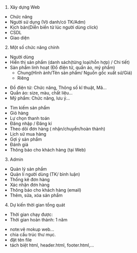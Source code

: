 1. Xây dựng Web
- Chức năng
- Người sử dụng (Vô danh/có TK/Adm)
- Kịch bản(Diễn biến từ lúc người dùng click)
- CSDL
- Giao diện

2. Một số chức năng chính
- Người dùng
- Hiển thị sản phẩm (danh sách(từng loại/hỗn hợp) / Chi tiết)
- Sản phẩm linh hoạt (Đồ điện tử, quần áo, mỹ phẩm)
  - Chung(Hình ảnh/Tên sản phẩm/ Nguồn gốc xuất sứ/Giá)
  - Riêng
 + Đồ điện tử: Chức năng, Thông số kĩ thuật, Mã...
 + Quần áo: size, màu, chất liệu...
 + Mỹ phẩm: Chức năng, lưu ý...
- Tìm kiếm sản phẩm
- Giỏ hàng
- Lự chọn thanh toán
- Đăng nhập / Đăng kí
- Theo dõi đơn hàng ( nhận/chuyển/hoàn thành)
- Lịch sử mua hàng
- Gợi ý sản phẩm 
- Đánh giá
- Thông báo cho khách hàng (tại Web)


3. Admin 
- Quản lý sản phẩm
- Quản lí người dùng (TK/ bình luận)
- Thống kê đơn hàng
- Xác nhận đơn hàng
- Thông báo cho khách hàng (email)
- Thêm, sửa, xóa sản phẩm

4. Dự kiến thời gian tổng quát
- Thời gian chạy được:
- Thời gian hoàn thành: 1 năm

* note:vẽ mokup web...
* chia cấu trúc thư mục.
* đặt tên file
* tách biệt html, header.html, footer.html,...

